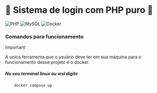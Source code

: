 # **🚀 Sistema de login com PHP puro 🚀**

![PHP](https://img.shields.io/badge/PHP-8.2-blue?style=for-the-badge&logo=php)
![MySQL](https://img.shields.io/badge/MySQL-8.0-blue?style=for-the-badge&logo=mysql)
![Docker](https://img.shields.io/badge/Docker-✔-blue?style=for-the-badge&logo=docker)



### Comandos para funcionamento
> [!IMPORTANT]
> A unica ferramenta que o usuário deve ter em sua máquina para o funcionamento desse projeto é o docker.
##### No seu terminal linux ou wsl digite
```bash
    docker compose up
```